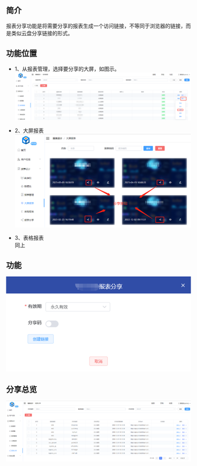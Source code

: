 ## 简介

报表分享功能是将需要分享的报表生成一个访问链接，不等同于浏览器的链接，而是类似云盘分享链接的形式。<br>

## 功能位置

- 1、从报表管理，选择要分享的大屏，如图示。<br>
  ![img](../picture/reportShare/img.png) <br>

- 2、大屏报表 <br>
  ![img1](../picture/reportShare/img_1.png) <br>

- 3、表格报表 <br>
  同上

## 功能

![img2](../picture/reportShare/img_2.png) <br>

## 分享总览

![img3](../picture/reportShare/img_3.png) <br>
